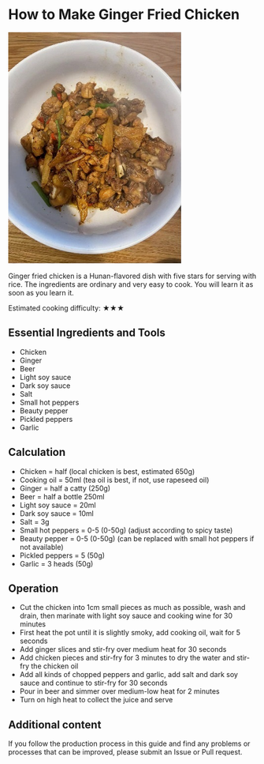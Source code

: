 # How to Make Ginger Fried Chicken

![Ginger Fried Chicken](姜炒鸡.jpg)

Ginger fried chicken is a Hunan-flavored dish with five stars for serving with rice. The ingredients are ordinary and very easy to cook. You will learn it as soon as you learn it.

Estimated cooking difficulty: ★★★

## Essential Ingredients and Tools

- Chicken
- Ginger
- Beer
- Light soy sauce
- Dark soy sauce
- Salt
- Small hot peppers
- Beauty pepper
- Pickled peppers
- Garlic

## Calculation

- Chicken = half (local chicken is best, estimated 650g)
- Cooking oil = 50ml (tea oil is best, if not, use rapeseed oil)
- Ginger = half a catty (250g)
- Beer = half a bottle 250ml
- Light soy sauce = 20ml
- Dark soy sauce = 10ml
- Salt = 3g
- Small hot peppers = 0-5 (0-50g) (adjust according to spicy taste)
- Beauty pepper = 0-5 (0-50g) (can be replaced with small hot peppers if not available)
- Pickled peppers = 5 (50g)
- Garlic = 3 heads (50g)

## Operation

- Cut the chicken into 1cm small pieces as much as possible, wash and drain, then marinate with light soy sauce and cooking wine for 30 minutes
- First heat the pot until it is slightly smoky, add cooking oil, wait for 5 seconds
- Add ginger slices and stir-fry over medium heat for 30 seconds
- Add chicken pieces and stir-fry for 3 minutes to dry the water and stir-fry the chicken oil
- Add all kinds of chopped peppers and garlic, add salt and dark soy sauce and continue to stir-fry for 30 seconds
- Pour in beer and simmer over medium-low heat for 2 minutes
- Turn on high heat to collect the juice and serve

## Additional content

If you follow the production process in this guide and find any problems or processes that can be improved, please submit an Issue or Pull request.
